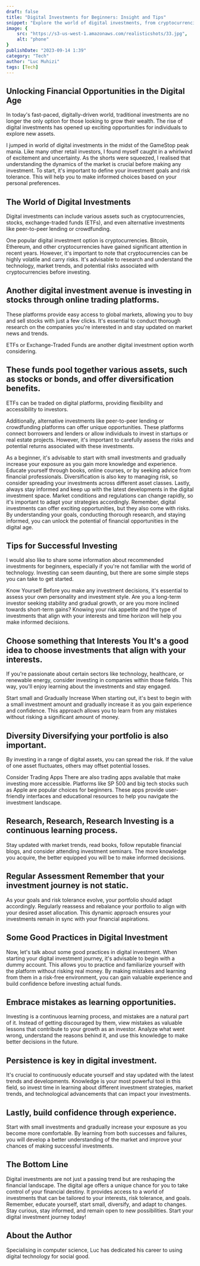 ```yaml
---
draft: false
title: "Digital Investments for Beginners: Insight and Tips"
snippet: "Explore the world of digital investments, from cryptocurrencies to NFTs. Learn how to make informed choices, manage risk, and build a diverse portfolio. Start your digital investment journey today! "
image: {
    src: "https://s3-us-west-1.amazonaws.com/realisticshots/33.jpg",
    alt: "phone"
}
publishDate: "2023-09-14 1:39"
category: "Tech"
author: "Luc Muhizi"
tags: [Tech]
---
```

## Unlocking Financial Opportunities in the Digital Age
In today's fast-paced, digitally-driven world, traditional investments are no longer the only option for those looking to grow their wealth. The rise of digital investments has opened up exciting opportunities for individuals to explore new assets. 

I jumped in world of digital investments in the midst of the GameStop peak mania. Like many other retail investors, I found myself caught in a whirlwind of excitement and uncertainty. As the shorts were squeezed, I realised that understanding the dynamics of the market is crucial before making any investment. To start, it's important to define your investment goals and risk tolerance. This will help you to make informed choices based on your personal preferences. 

## The World of Digital Investments
Digital investments can include various assets such as cryptocurrencies, stocks, exchange-traded funds (ETFs), and even alternative investments like peer-to-peer lending or crowdfunding.

One popular digital investment option is cryptocurrencies. Bitcoin, Ethereum, and other cryptocurrencies have gained significant attention in recent years. However, it's important to note that cryptocurrencies can be highly volatile and carry risks. It's advisable to research and understand the technology, market trends, and potential risks associated with cryptocurrencies before investing.

## Another digital investment avenue is investing in stocks through online trading platforms.
These platforms provide easy access to global markets, allowing you to buy and sell stocks with just a few clicks. It's essential to conduct thorough research on the companies you're interested in and stay updated on market news and trends.

ETFs or Exchange-Traded Funds are another digital investment option worth considering. 
## These funds pool together various assets, such as stocks or bonds, and offer diversification benefits.
ETFs can be traded on digital platforms, providing flexibility and accessibility to investors.

Additionally, alternative investments like peer-to-peer lending or crowdfunding platforms can offer unique opportunities. These platforms connect borrowers and lenders or allow individuals to invest in startups or real estate projects. However, it's important to carefully assess the risks and potential returns associated with these investments.

As a beginner, it's advisable to start with small investments and gradually increase your exposure as you gain more knowledge and experience. Educate yourself through books, online courses, or by seeking advice from financial professionals. Diversification is also key to managing risk, so consider spreading your investments across different asset classes.
Lastly, always stay informed and keep up with the latest developments in the digital investment space. Market conditions and regulations can change rapidly, so it's important to adapt your strategies accordingly.
Remember, digital investments can offer exciting opportunities, but they also come with risks. By understanding your goals, conducting thorough research, and staying informed, you can unlock the potential of financial opportunities in the digital age.

## Tips for Successful Investing
I would also like to share some information about recommended investments for beginners, especially if you're not familiar with the world of technology. Investing can seem daunting, but there are some simple steps you can take to get started.

Know Yourself Before you make any investment decisions, it's essential to assess your own personality and investment style. Are you a long-term investor seeking stability and gradual growth, or are you more inclined towards short-term gains? Knowing your risk appetite and the type of investments that align with your interests and time horizon will help you make informed decisions. 

## Choose something that Interests You It's a good idea to choose investments that align with your interests.
If you're passionate about certain sectors like technology, healthcare, or renewable energy, consider investing in companies within those fields. This way, you'll enjoy learning about the investments and stay engaged.

Start small and Gradually Increase When starting out, it's best to begin with a small investment amount and gradually increase it as you gain experience and confidence. This approach allows you to learn from any mistakes without risking a significant amount of money.

## Diversity Diversifying your portfolio is also important.
By investing in a range of digital assets, you can spread the risk. If the value of one asset fluctuates, others may offset potential losses.

Consider Trading Apps There are also trading apps available that make investing more accessible. Platforms like SP 500 and big tech stocks such as Apple are popular choices for beginners. These apps provide user-friendly interfaces and educational resources to help you navigate the investment landscape.

## Research, Research, Research Investing is a continuous learning process. 
Stay updated with market trends, read books, follow reputable financial blogs, and consider attending investment seminars. The more knowledge you acquire, the better equipped you will be to make informed decisions.


## Regular Assessment Remember that your investment journey is not static. 
As your goals and risk tolerance evolve, your portfolio should adapt accordingly. Regularly reassess and rebalance your portfolio to align with your desired asset allocation. This dynamic approach ensures your investments remain in sync with your financial aspirations.

## Some Good Practices in Digital Investment
Now, let's talk about some good practices in digital investment. When starting your digital investment journey, it's advisable to begin with a dummy account. This allows you to practice and familiarize yourself with the platform without risking real money. By making mistakes and learning from them in a risk-free environment, you can gain valuable experience and build confidence before investing actual funds.

## Embrace mistakes as learning opportunities. 
Investing is a continuous learning process, and mistakes are a natural part of it. Instead of getting discouraged by them, view mistakes as valuable lessons that contribute to your growth as an investor. Analyze what went wrong, understand the reasons behind it, and use this knowledge to make better decisions in the future.

## Persistence is key in digital investment.
It's crucial to continuously educate yourself and stay updated with the latest trends and developments. Knowledge is your most powerful tool in this field, so invest time in learning about different investment strategies, market trends, and technological advancements that can impact your investments.

## Lastly, build confidence through experience.
Start with small investments and gradually increase your exposure as you become more comfortable. By learning from both successes and failures, you will develop a better understanding of the market and improve your chances of making successful investments.

## The Bottom Line
Digital investments are not just a passing trend but are reshaping the financial landscape. The digital age offers a unique chance for you to take control of your financial destiny. It provides access to a world of investments that can be tailored to your interests, risk tolerance, and goals.  Remember, educate yourself, start small, diversify, and adapt to changes. Stay curious, stay informed, and remain open to new possibilities. Start your digital investment journey today!

## About the Author
Specialising in computer science, Luc has dedicated his career to using digital technology for social good. 
